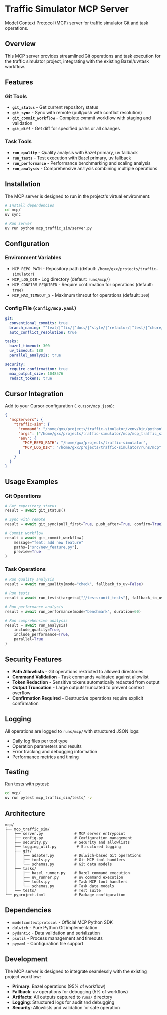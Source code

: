 # Traffic Simulator MCP Server

Model Context Protocol (MCP) server for traffic simulator Git and task operations.

## Overview

This MCP server provides streamlined Git operations and task execution for the traffic simulator project, integrating with the existing Bazel/uv/task workflow.

## Features

### Git Tools
- **`git_status`** - Get current repository status
- **`git_sync`** - Sync with remote (pull/push with conflict resolution)
- **`git_commit_workflow`** - Complete commit workflow with staging and validation
- **`git_diff`** - Get diff for specified paths or all changes

### Task Tools
- **`run_quality`** - Quality analysis with Bazel primary, uv fallback
- **`run_tests`** - Test execution with Bazel primary, uv fallback
- **`run_performance`** - Performance benchmarking and scaling analysis
- **`run_analysis`** - Comprehensive analysis combining multiple operations

## Installation

The MCP server is designed to run in the project's virtual environment:

```bash
# Install dependencies
cd mcp/
uv sync

# Run server
uv run python mcp_traffic_sim/server.py
```

## Configuration

### Environment Variables
- `MCP_REPO_PATH` - Repository path (default: `/home/gxx/projects/traffic-simulator`)
- `MCP_LOG_DIR` - Log directory (default: `runs/mcp/`)
- `MCP_CONFIRM_REQUIRED` - Require confirmation for operations (default: `true`)
- `MCP_MAX_TIMEOUT_S` - Maximum timeout for operations (default: `300`)

### Config File (`config/mcp.yaml`)
```yaml
git:
  conventional_commits: true
  branch_naming: "^feat/|^fix/|^docs/|^style/|^refactor/|^test/|^chore/"
  auto_conflict_resolution: true

tasks:
  bazel_timeout: 300
  uv_timeout: 180
  parallel_analysis: true

security:
  require_confirmation: true
  max_output_size: 1048576
  redact_tokens: true
```

## Cursor Integration

Add to your Cursor configuration (`.cursor/mcp.json`):

```json
{
  "mcpServers": {
    "traffic-sim": {
      "command": "/home/gxx/projects/traffic-simulator/venv/bin/python",
      "args": ["/home/gxx/projects/traffic-simulator/mcp/mcp_traffic_sim/server.py"],
      "env": {
        "MCP_REPO_PATH": "/home/gxx/projects/traffic-simulator",
        "MCP_LOG_DIR": "/home/gxx/projects/traffic-simulator/runs/mcp"
      }
    }
  }
}
```

## Usage Examples

### Git Operations
```python
# Get repository status
result = await git_status()

# Sync with remote
result = await git_sync(pull_first=True, push_after=True, confirm=True)

# Commit workflow
result = await git_commit_workflow(
    message="feat: add new feature",
    paths=["src/new_feature.py"],
    preview=True
)
```

### Task Operations
```python
# Run quality analysis
result = await run_quality(mode="check", fallback_to_uv=False)

# Run tests
result = await run_tests(targets=["//tests:unit_tests"], fallback_to_uv=True)

# Run performance analysis
result = await run_performance(mode="benchmark", duration=60)

# Run comprehensive analysis
result = await run_analysis(
    include_quality=True,
    include_performance=True,
    parallel=True
)
```

## Security Features

- **Path Allowlists** - Git operations restricted to allowed directories
- **Command Validation** - Task commands validated against allowlist
- **Token Redaction** - Sensitive tokens automatically redacted from output
- **Output Truncation** - Large outputs truncated to prevent context overflow
- **Confirmation Required** - Destructive operations require explicit confirmation

## Logging

All operations are logged to `runs/mcp/` with structured JSON logs:
- Daily log files per tool type
- Operation parameters and results
- Error tracking and debugging information
- Performance metrics and timing

## Testing

Run tests with pytest:

```bash
cd mcp/
uv run pytest mcp_traffic_sim/tests/ -v
```

## Architecture

```
mcp/
├── mcp_traffic_sim/
│   ├── server.py              # MCP server entrypoint
│   ├── config.py              # Configuration management
│   ├── security.py            # Security and allowlists
│   ├── logging_util.py         # Structured logging
│   ├── git/
│   │   ├── adapter.py         # Dulwich-based Git operations
│   │   ├── tools.py           # Git MCP tool handlers
│   │   └── schemas.py         # Git data models
│   ├── tasks/
│   │   ├── bazel_runner.py    # Bazel command execution
│   │   ├── uv_runner.py       # uv command execution
│   │   ├── tools.py           # Task MCP tool handlers
│   │   └── schemas.py         # Task data models
│   └── tests/                 # Test suite
└── pyproject.toml             # Package configuration
```

## Dependencies

- `modelcontextprotocol` - Official MCP Python SDK
- `dulwich` - Pure Python Git implementation
- `pydantic` - Data validation and serialization
- `psutil` - Process management and timeouts
- `pyyaml` - Configuration file support

## Development

The MCP server is designed to integrate seamlessly with the existing project workflow:

- **Primary**: Bazel operations (95% of workflow)
- **Fallback**: uv operations for debugging (5% of workflow)
- **Artifacts**: All outputs captured to `runs/` directory
- **Logging**: Structured logs for audit and debugging
- **Security**: Allowlists and validation for safe operation
